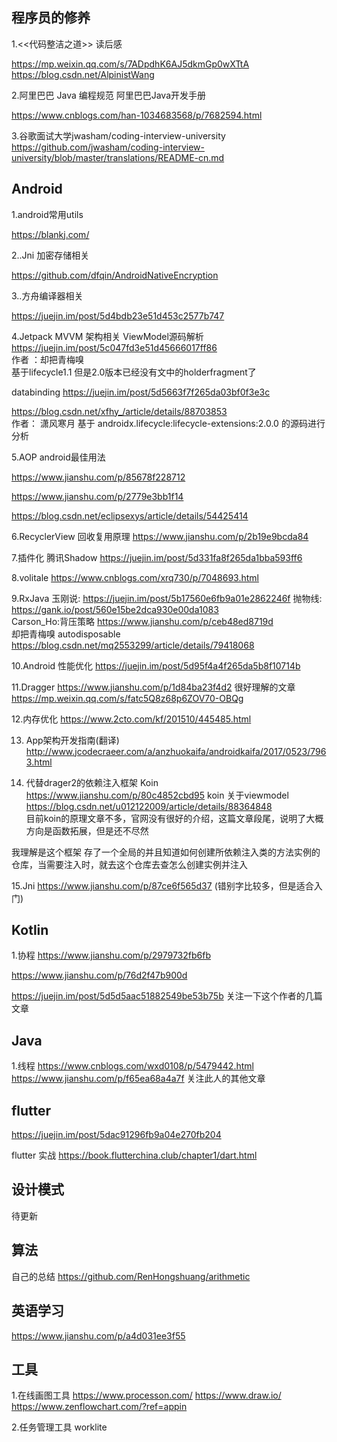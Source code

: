 
## 程序员的修养

1.<<代码整洁之道>> 读后感 

https://mp.weixin.qq.com/s/7ADpdhK6AJ5dkmGp0wXTtA https://blog.csdn.net/AlpinistWang 

2.阿里巴巴 Java 编程规范 阿里巴巴Java开发手册  

https://www.cnblogs.com/han-1034683568/p/7682594.html 

3.谷歌面试大学jwasham/coding-interview-university  
https://github.com/jwasham/coding-interview-university/blob/master/translations/README-cn.md 


## Android  

1.android常用utils 

https://blankj.com/ 

2..Jni 加密存储相关 

https://github.com/dfqin/AndroidNativeEncryption

3..方舟编译器相关

https://juejin.im/post/5d4bdb23e51d453c2577b747

4.Jetpack MVVM 架构相关
ViewModel源码解析
https://juejin.im/post/5c047fd3e51d45666017ff86   
作者 ：却把青梅嗅  
基于lifecycle1.1  但是2.0版本已经没有文中的holderfragment了 

databinding 
https://juejin.im/post/5d5663f7f265da03bf0f3e3c 

https://blog.csdn.net/xfhy_/article/details/88703853  
作者： 潇风寒月 
基于 androidx.lifecycle:lifecycle-extensions:2.0.0 的源码进行分析 

5.AOP android最佳用法 

https://www.jianshu.com/p/85678f228712  

https://www.jianshu.com/p/2779e3bb1f14  

https://blog.csdn.net/eclipsexys/article/details/54425414 

6.RecyclerView 回收复用原理 
https://www.jianshu.com/p/2b19e9bcda84

7.插件化 腾讯Shadow 
https://juejin.im/post/5d331fa8f265da1bba593ff6 

8.volitale 
https://www.cnblogs.com/xrq730/p/7048693.html 

9.RxJava 
玉刚说: 
https://juejin.im/post/5b17560e6fb9a01e2862246f 
抛物线:
https://gank.io/post/560e15be2dca930e00da1083  
Carson_Ho:背压策略
https://www.jianshu.com/p/ceb48ed8719d  
却把青梅嗅 autodisposable 
https://blog.csdn.net/mq2553299/article/details/79418068 

10.Android 性能优化
https://juejin.im/post/5d95f4a4f265da5b8f10714b 

11.Dragger 
https://www.jianshu.com/p/1d84ba23f4d2  很好理解的文章
https://mp.weixin.qq.com/s/fatc5Q8z68p6ZOV70-OBQg 


12.内存优化 
https://www.2cto.com/kf/201510/445485.html 

13. App架构开发指南(翻译) 
http://www.jcodecraeer.com/a/anzhuokaifa/androidkaifa/2017/0523/7963.html 

14. 代替drager2的依赖注入框架 Koin 
https://www.jianshu.com/p/80c4852cbd95   koin 关于viewmodel 
https://blog.csdn.net/u012122009/article/details/88364848  
目前koin的原理文章不多，官网没有很好的介绍，这篇文章段尾，说明了大概方向是函数拓展，但是还不尽然 

我理解是这个框架 存了一个全局的并且知道如何创建所依赖注入类的方法实例的仓库，当需要注入时，就去这个仓库去查怎么创建实例并注入 


15.Jni
https://www.jianshu.com/p/87ce6f565d37 (错别字比较多，但是适合入门)

## Kotlin 

1.协程 
https://www.jianshu.com/p/2979732fb6fb 

https://www.jianshu.com/p/76d2f47b900d 

https://juejin.im/post/5d5d5aac51882549be53b75b  关注一下这个作者的几篇文章 

## Java

1.线程
https://www.cnblogs.com/wxd0108/p/5479442.html
https://www.jianshu.com/p/f65ea68a4a7f  关注此人的其他文章


## flutter
https://juejin.im/post/5dac91296fb9a04e270fb204 

flutter 实战
https://book.flutterchina.club/chapter1/dart.html 


## 设计模式 

待更新

## 算法
自己的总结
https://github.com/RenHongshuang/arithmetic

## 英语学习
https://www.jianshu.com/p/a4d031ee3f55 

## 工具
1.在线画图工具
https://www.processon.com/
https://www.draw.io/
https://www.zenflowchart.com/?ref=appin


2.任务管理工具
worklite
